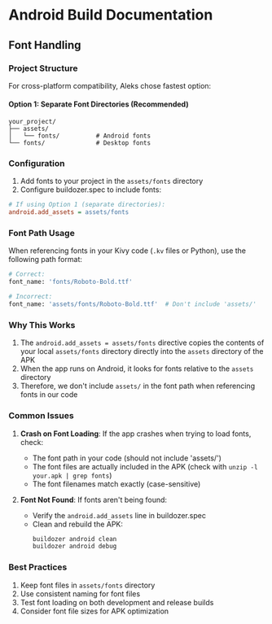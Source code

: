 # Android Build Documentation

## Font Handling

### Project Structure

For cross-platform compatibility, Aleks chose fastest option:

#### Option 1: Separate Font Directories (Recommended)
```
your_project/
├── assets/
│   └── fonts/          # Android fonts
└── fonts/              # Desktop fonts
```

### Configuration

1. Add fonts to your project in the `assets/fonts` directory
2. Configure buildozer.spec to include fonts:
```ini
# If using Option 1 (separate directories):
android.add_assets = assets/fonts
```

### Font Path Usage

When referencing fonts in your Kivy code (`.kv` files or Python), use the following path format:

```python
# Correct:
font_name: 'fonts/Roboto-Bold.ttf'

# Incorrect:
font_name: 'assets/fonts/Roboto-Bold.ttf'  # Don't include 'assets/'
```

### Why This Works

1. The `android.add_assets = assets/fonts` directive copies the contents of your local `assets/fonts` directory directly into the `assets` directory of the APK
2. When the app runs on Android, it looks for fonts relative to the `assets` directory
3. Therefore, we don't include `assets/` in the font path when referencing fonts in our code

### Common Issues

1. **Crash on Font Loading**: If the app crashes when trying to load fonts, check:
   - The font path in your code (should not include 'assets/')
   - The font files are actually included in the APK (check with `unzip -l your.apk | grep fonts`)
   - The font filenames match exactly (case-sensitive)

2. **Font Not Found**: If fonts aren't being found:
   - Verify the `android.add_assets` line in buildozer.spec
   - Clean and rebuild the APK:
     ```bash
     buildozer android clean
     buildozer android debug
     ```

### Best Practices

1. Keep font files in `assets/fonts` directory
2. Use consistent naming for font files
3. Test font loading on both development and release builds
4. Consider font file sizes for APK optimization 